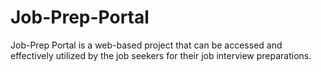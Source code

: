 # Job-Prep-Portal
Job-Prep Portal is a web-based project that can be accessed and effectively utilized by the job seekers for their job interview preparations. 
